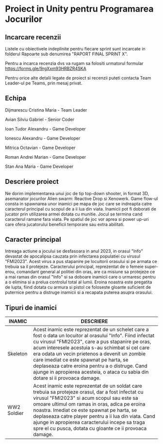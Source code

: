 # Proiect in Unity pentru Programarea Jocurilor

## Incarcare recenzii

Listele cu obiectivele indeplinite pentru fiecare sprint sunt incarcate in folderul Rapoarte sub denumirea "RAPORT FINAL SPRINT X".

Pentru a incarca recenzia dvs va rugam sa folositi urmatorul formular https://forms.gle/9rgXxm93HRBZR4SKA

Pentru orice alte detalii legate de proiect si recenzii puteti contacta Team Leader-ul pe Teams, prin mesaj privat. 



## Echipa

Dijmarescu Cristina Maria - Team Leader

Avian Silviu Gabriel - Senior Coder

Ioan Tudor Alexandru - Game Developer

Ionescu Alexandru - Game Developer

Mitrica Octavian - Game Developer

Roman Andrei Marian - Game Developer

Stan Ana Maria - Game Developer



## Descriere proiect

Ne dorim implementarea unui joc de tip top-down shooter, in format 3D, asemanator jocurilor Alien swarm: Reactive Drop si Xenowerk. Game flow-ul consta in spawnarea unor inamici pe mapa de joc care se indreapta catre caracterul principal cu scopul de a ii lua din viata. Inamicii pot fi doborati de jucator prin utilizarea armei dotata cu munitie. Jocul se termina cand caracterul ramane fara viata. Pe spatiul de joc vor aprea si power up-uri care ofera jucatorului beneficii temporare sau extra abilitati.

## Caracter principal

Intreaga actiune a jocului se desfasoara in anul 2023, in orasul "Info" devastat de apocalipsa cauzata prin infectarea populatiei cu virusul "FMI2023". Acest virus a pus stapanire pe locuitorii orasului si pe armata ce trebuia sa il protejeze. Caracterului principal, reprezentat de o femeie super-erou, comandant general al politiei din oras, are ca misiune sa protejeze ce a mai ramas din orasul "Info" si sa doboare inamicii care o urmaresc pentru a o elimina si a prelua controlul total al lumii. Eroina noastra este pregatita de lupta, fiind dotata cu armura si pistol ce foloseste gloante suficient de puternice pentru a distruge inamicii si a recapata puterea asupra orasului.

## Tipuri de inamici

INAMIC  | DESCRIERE
------------- | -------------
Skeleton  | Acest inamic este reprezentat de un schelet care a fost o data un locuitor al orasului "Info". Fiind infectat cu virusul "FMI2023", care a pus stapanire pe oras, acum interesele acestuia s-au schimbat si cel care era odata un vecin prietenos a devenit un zombie care imediat ce este spawnat pe harta, se deplaseaza catre eroina pentru a o distruge. Cand ajunge in apropierea acesteia, o ataca cu sabia din dotare si ii provoaca damage.
WW2 Soldier  | Acest inamic este reprezentat de un soldat care trebuia sa protejeze orasul, dar a fost infectat cu virusul "FMI2023" si acum scopul sau este sa omoare ultimul om ramas in oras, adica pe eroina noastra. Imediat ce este spawnat pe harta, se deplaseaza catre player pentru a ii lua din viata. Cand ajunge in apropierea caracterului incepe sa traga spre el cu pusca, dotata cu gloante ce ii provoaca damage. 
